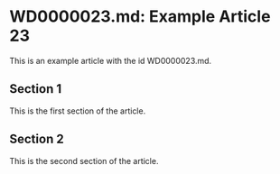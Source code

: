 # WD0000023.md: Example Article 23

This is an example article with the id WD0000023.md.
## Section 1

This is the first section of the article.
## Section 2

This is the second section of the article.
